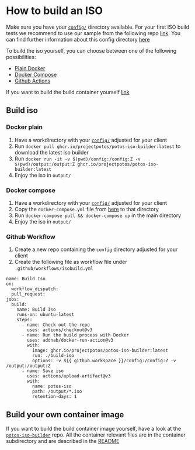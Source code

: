 # How to build an ISO

Make sure you have your [`config/`](./config) directory available. 
For your first ISO build tests we recommend to use our sample from the following repo [link](https://github.com/projectpotos/potos-iso-builder/tree/main/config). 
You can find further information about this config directory [here](./config)

To build the iso yourself, you can choose between one of the following possibilities:
 * [Plain Docker](#build-iso)
 * [Docker Compose](#docker-compose)
 * [Github Actions](#github-workflow)

If you want to build the build container yourself [link](#build-your-own-container-image)

## Build iso
### Docker plain

1. Have a workdirectory with your [`config/`](./config) adjusted for your client
2. Run `docker pull ghcr.io/projectpotos/potos-iso-builder:latest` to download the latest iso builder
3. Run `docker run -it -v $(pwd)/config:/config:Z -v $(pwd)/output:/output:Z ghcr.io/projectpotos/potos-iso-builder:latest`
4. Enjoy the iso in `output/`

### Docker compose

1. Have a workdirectory with your [`config/`](./config) adjusted for your client
2. Copy the `docker-compose.yml` file from [here](https://github.com/projectpotos/potos-iso-builder/blob/main/docker-compose.yml) to that directory
3. Run `docker-compose pull && docker-compose up` in the main directory
4. Enjoy the iso in `output/`

### Github Workflow
1. Create a new repo containing the `config` directory adjusted for your client
2. Create the following file as workflow file under `.github/workflows/isobuild.yml`
```
name: Build Iso
on:
  workflow_dispatch:
  pull_request:
jobs:
  build:
    name: Build Iso
    runs-on: ubuntu-latest
    steps:
      - name: Check out the repo
        uses: actions/checkout@v3
      - name: Run the build process with Docker
        uses: addnab/docker-run-action@v3
        with:
          image: ghcr.io/projectpotos/potos-iso-builder:latest
          run: ./build-iso
          options: -v ${{ github.workspace }}/config:/config:Z -v /output:/output:Z
      - name: Save iso
        uses: actions/upload-artifact@v3
        with:
          name: potos-iso
          path: /output/*.iso
          retention-days: 1
```

## Build your own container image

If you want to build the build container image yourself, have a look at the [`potos-iso-builder`](https://github.com/projectpotos/potos-iso-builder) repo. 
All the container relevant files are in the container subdirectory and are described in the [README](https://github.com/projectpotos/potos-iso-builder/blob/main/README.md)

